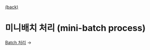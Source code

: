 [(back)](https://github.com/DoranLyong/DL_coding_master/tree/master/Self_tutorial/3_learning/MNIST_learning)

# 미니배치 처리 (mini-batch process)

[Batch 처리](https://github.com/DoranLyong/DL_coding_master/tree/master/Self_tutorial/2_inference/MNIST_classify/3_batch_process) → 
